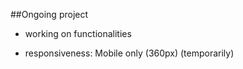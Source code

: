 ##Ongoing project

- working on functionalities

- responsiveness: Mobile only (360px) (temporarily)